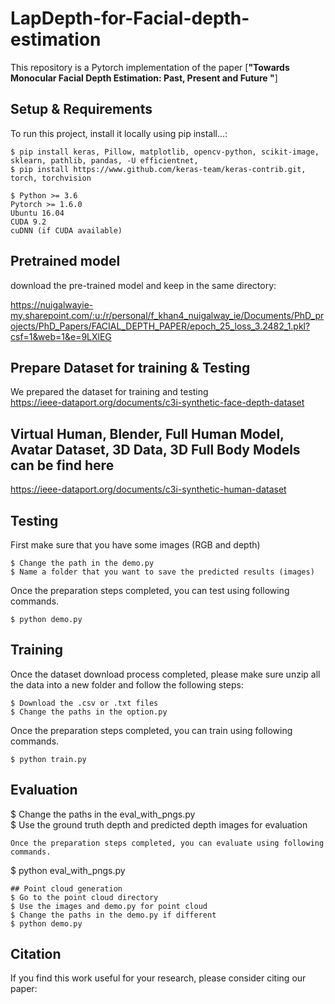 # LapDepth-for-Facial-depth-estimation

This repository is a Pytorch implementation of the paper [**"Towards Monocular Facial Depth Estimation: Past, Present and Future "**]

## Setup & Requirements
To run this project, install it locally using pip install...:

```
$ pip install keras, Pillow, matplotlib, opencv-python, scikit-image, sklearn, pathlib, pandas, -U efficientnet,
$ pip install https://www.github.com/keras-team/keras-contrib.git, torch, torchvision
```

```
$ Python >= 3.6
Pytorch >= 1.6.0
Ubuntu 16.04
CUDA 9.2
cuDNN (if CUDA available)
```
## Pretrained model

download the pre-trained model and keep in the same directory:

https://nuigalwayie-my.sharepoint.com/:u:/r/personal/f_khan4_nuigalway_ie/Documents/PhD_projects/PhD_Papers/FACIAL_DEPTH_PAPER/epoch_25_loss_3.2482_1.pkl?csf=1&web=1&e=9LXlEG

## Prepare Dataset for training & Testing 

We prepared the dataset for training and testing<br/>
https://ieee-dataport.org/documents/c3i-synthetic-face-depth-dataset <br/>

## Virtual Human, Blender, Full Human Model, Avatar Dataset, 3D Data, 3D Full Body Models can be find here 
https://ieee-dataport.org/documents/c3i-synthetic-human-dataset <br/>

## Testing
First make sure that you have some images (RGB and depth)
```shell
$ Change the path in the demo.py
$ Name a folder that you want to save the predicted results (images)  
```
Once the preparation steps completed, you can test using following commands.
```
$ python demo.py
```
## Training
Once the dataset download process completed, please make sure unzip all the data into a new folder and follow the following steps:
```shell
$ Download the .csv or .txt files
$ Change the paths in the option.py  
```
Once the preparation steps completed, you can train using following commands.
```
$ python train.py 
```
## Evaluation
$ Change the paths in the eval_with_pngs.py  
$ Use the ground truth depth and predicted depth images for evaluation
```
Once the preparation steps completed, you can evaluate using following commands.
```
$ python eval_with_pngs.py 
```
## Point cloud generation
$ Go to the point cloud directory  
$ Use the images and demo.py for point cloud 
$ Change the paths in the demo.py if different 
$ python demo.py 
```
## Citation
If you find this work useful for your research, please consider citing our paper:
```
